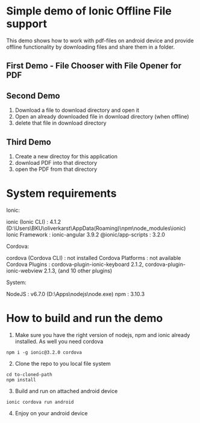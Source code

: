 # Simple demo of Ionic Offline File support

This demo shows how to work with pdf-files on android device and provide offline functionality by downloading files and share them in a folder.

## First Demo - File Chooser with File Opener for PDF

## Second Demo 
1. Download a file to download directory and open it
2. Open an already downloaded file in download directory (when offline)
3. delete that file in download directory

## Third Demo
1. Create a new directoy for this application
2. download PDF into that directory
3. open the PDF from that directory

# System requirements

Ionic:

   ionic (Ionic CLI)  : 4.1.2 (D:\Users\BKU\oliverkarst\AppData(Roaming)\npm\node_modules\ionic)
   Ionic Framework    : ionic-angular 3.9.2
   @ionic/app-scripts : 3.2.0

Cordova:

   cordova (Cordova CLI) : not installed
   Cordova Platforms     : not available
   Cordova Plugins       : cordova-plugin-ionic-keyboard 2.1.2, cordova-plugin-ionic-webview 2.1.3, (and 10 other plugins)

System:

   NodeJS : v6.7.0 (D:\Apps\nodejs\node.exe)
   npm    : 3.10.3

# How to build and run the demo
1. Make sure you have the right version of nodejs, npm and ionic already installed. As well you need cordova

```
npm i -g ionic@3.2.0 cordova
```

2. Clone the repo to you local file system

```
cd to-cloned-path
npm install
```

3. Build and run on attached android device

```
ionic cordova run android
```

4. Enjoy on your android device
